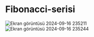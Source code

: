 # Fibonacci-serisi
![Ekran görüntüsü 2024-09-16 235211](https://github.com/user-attachments/assets/356a1ccb-2de1-41e6-910b-3d34a4777ef9)
![Ekran görüntüsü 2024-09-16 235244](https://github.com/user-attachments/assets/4bc44729-47de-4093-9dd3-1742fbc34f93)

